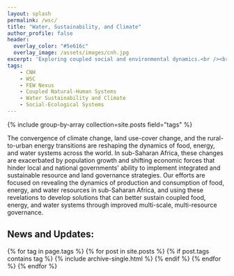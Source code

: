 ```yaml
---
layout: splash
permalink: /wsc/
title: "Water, Sustainability, and Climate"
author_profile: false
header:
  overlay_color: "#5e616c"
  overlay_image: /assets/images/cnh.jpg
excerpt: 'Exploring coupled social and environmental dynamics.<br /><br /><br /><br /><br /><br />'
tags:
    - CNH
    - WSC
    - FEW Nexus
    - Coupled Natural-Human Systems
    - Water Sustainability and Climate
    - Social-Ecological Systems
---
```


{% include group-by-array collection=site.posts field="tags" %}

The convergence of climate change, land use-cover change, and the rural-to-urban energy transitions are reshaping the dynamics of food, energy, and water systems across the world. In sub-Saharan Africa, these changes are exacerbated by population growth and shifting economic forces that hinder local and national governments' ability to implement integrated and sustainable resource and land governance strategies. Our efforts are focused on revealing the dynamics of production and consumption of food, energy, and water resources in sub-Saharan Africa, and using these revelations to develop solutions that can better sustain coupled food, energy, and water systems through improved multi-scale, multi-resource governance.

## News and Updates:

{% for tag in page.tags %}
    {% for post in site.posts %}
        {% if post.tags contains tag %}
            {% include archive-single.html %}
        {% endif %}
    {% endfor %}
{% endfor %}

